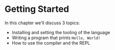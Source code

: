 # Getting Started

In this chapter we'll discuss 3 topics:
 - Installing and setting the tooling of the language
 - Writing a program that prints `Hello, World!`
 - How to use the compiler and the REPL
